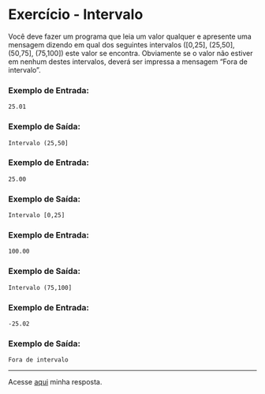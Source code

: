 # Exercício - Intervalo

Você deve fazer um programa que leia um valor qualquer e apresente uma mensagem dizendo em qual dos seguintes intervalos ([0,25], (25,50], (50,75], (75,100]) este valor se encontra. Obviamente se o valor não estiver em
nenhum destes intervalos, deverá ser impressa a mensagem “Fora de intervalo”.

### Exemplo de Entrada:

```
25.01
```

### Exemplo de Saída:

```
Intervalo (25,50]
```

### Exemplo de Entrada:

```
25.00
```

### Exemplo de Saída:

```
Intervalo [0,25]
```

### Exemplo de Entrada:

```
100.00
```

### Exemplo de Saída:

```
Intervalo (75,100]
```

### Exemplo de Entrada:

```
-25.02
```

### Exemplo de Saída:

```
Fora de intervalo
```

---

Acesse [aqui](https://github.com/JonathanBarr0s/Udemy-CSharp/blob/main/00.%20Recapitula%C3%A7%C3%A3o%20de%20L%C3%B3gica%20de%20Programa%C3%A7%C3%A3o/11.%20Fora%20de%20Intervalo/ForaDeIntervalo/ForaDeIntervalo/Program.cs) minha resposta.
